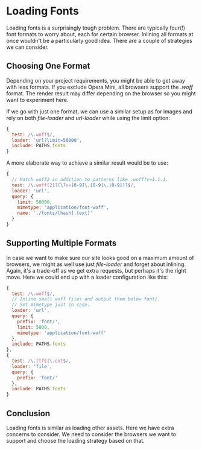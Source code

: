 # Loading Fonts

Loading fonts is a surprisingly tough problem. There are typically four(!) font formats to worry about, each for certain browser. Inlining all formats at once wouldn't be a particularly good idea. There are a couple of strategies we can consider.

## Choosing One Format

Depending on your project requirements, you might be able to get away with less formats. If you exclude Opera Mini, all browsers support the *.woff* format. The render result may differ depending on the browser so you might want to experiment here.

If we go with just one format, we can use a similar setup as for images and rely on both *file-loader* and *url-loader* while using the limit option:

```javascript
{
  test: /\.woff$/,
  loader: 'url?limit=50000',
  include: PATHS.fonts
}
```

A more elaborate way to achieve a similar result would be to use:

```javascript
{
  // Match woff2 in addition to patterns like .woff?v=1.1.1.
  test: /\.woff(2)?(\?v=[0-9]\.[0-9]\.[0-9])?$/,
  loader: 'url',
  query: {
    limit: 50000,
    mimetype: 'application/font-woff',
    name: './fonts/[hash].[ext]'
  }
}
````

## Supporting Multiple Formats

In case we want to make sure our site looks good on a maximum amount of browsers, we might as well use just *file-loader* and forget about inlining. Again, it's a trade-off as we get extra requests, but perhaps it's the right move. Here we could end up with a loader configuration like this:

```javascript
{
  test: /\.woff$/,
  // Inline small woff files and output them below font/.
  // Set mimetype just in case.
  loader: 'url',
  query: {
    prefix: 'font/',
    limit: 5000,
    mimetype: 'application/font-woff'
  },
  include: PATHS.fonts
},
{
  test: /\.ttf$|\.eot$/,
  loader: 'file',
  query: {
    prefix: 'font/'
  },
  include: PATHS.fonts
}
```

## Conclusion

Loading fonts is similar as loading other assets. Here we have extra concerns to consider. We need to consider the browsers we want to support and choose the loading strategy based on that.

